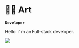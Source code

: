 # 🧑‍💻 Art

**`Developer`**

Hello, i' m an Full-stack developer.

<p align="left" >
    <a href="LINK TO: WHEN CLICKED">
      <img src="https://github.r2v.ch/codewars?user=q0art" />
    </a>
</p>
